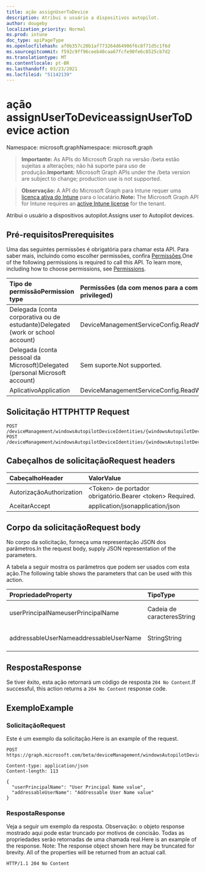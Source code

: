 ```yaml
---
title: ação assignUserToDevice
description: Atribui o usuário a dispositivos autopilot.
author: dougeby
localization_priority: Normal
ms.prod: intune
doc_type: apiPageType
ms.openlocfilehash: af0b357c20b1af773264d64906f6c8f71d5c1f6d
ms.sourcegitcommit: f592c9ff96ceeb40caa67fcfe90fe6c8525cb7d2
ms.translationtype: MT
ms.contentlocale: pt-BR
ms.lasthandoff: 03/23/2021
ms.locfileid: "51142139"
---
```

# <a name="assignusertodevice-action"></a><span data-ttu-id="e3b1d-103">ação assignUserToDevice</span><span class="sxs-lookup"><span data-stu-id="e3b1d-103">assignUserToDevice action</span></span>

<span data-ttu-id="e3b1d-104">Namespace: microsoft.graph</span><span class="sxs-lookup"><span data-stu-id="e3b1d-104">Namespace: microsoft.graph</span></span>

> <span data-ttu-id="e3b1d-105">**Importante:** As APIs do Microsoft Graph na versão /beta estão sujeitas a alterações; não há suporte para uso de produção.</span><span class="sxs-lookup"><span data-stu-id="e3b1d-105">**Important:** Microsoft Graph APIs under the /beta version are subject to change; production use is not supported.</span></span>

> <span data-ttu-id="e3b1d-106">**Observação:** A API do Microsoft Graph para Intune requer uma [licença ativa do Intune](https://go.microsoft.com/fwlink/?linkid=839381) para o locatário.</span><span class="sxs-lookup"><span data-stu-id="e3b1d-106">**Note:** The Microsoft Graph API for Intune requires an [active Intune license](https://go.microsoft.com/fwlink/?linkid=839381) for the tenant.</span></span>

<span data-ttu-id="e3b1d-107">Atribui o usuário a dispositivos autopilot.</span><span class="sxs-lookup"><span data-stu-id="e3b1d-107">Assigns user to Autopilot devices.</span></span>

## <a name="prerequisites"></a><span data-ttu-id="e3b1d-108">Pré-requisitos</span><span class="sxs-lookup"><span data-stu-id="e3b1d-108">Prerequisites</span></span>
<span data-ttu-id="e3b1d-p101">Uma das seguintes permissões é obrigatória para chamar esta API. Para saber mais, incluindo como escolher permissões, confira [Permissões](/graph/permissions-reference).</span><span class="sxs-lookup"><span data-stu-id="e3b1d-p101">One of the following permissions is required to call this API. To learn more, including how to choose permissions, see [Permissions](/graph/permissions-reference).</span></span>

|<span data-ttu-id="e3b1d-111">Tipo de permissão</span><span class="sxs-lookup"><span data-stu-id="e3b1d-111">Permission type</span></span>|<span data-ttu-id="e3b1d-112">Permissões (da com menos para a com mais privilégios)</span><span class="sxs-lookup"><span data-stu-id="e3b1d-112">Permissions (from least to most privileged)</span></span>|
|:---|:---|
|<span data-ttu-id="e3b1d-113">Delegada (conta corporativa ou de estudante)</span><span class="sxs-lookup"><span data-stu-id="e3b1d-113">Delegated (work or school account)</span></span>|<span data-ttu-id="e3b1d-114">DeviceManagementServiceConfig.ReadWrite.All</span><span class="sxs-lookup"><span data-stu-id="e3b1d-114">DeviceManagementServiceConfig.ReadWrite.All</span></span>|
|<span data-ttu-id="e3b1d-115">Delegada (conta pessoal da Microsoft)</span><span class="sxs-lookup"><span data-stu-id="e3b1d-115">Delegated (personal Microsoft account)</span></span>|<span data-ttu-id="e3b1d-116">Sem suporte.</span><span class="sxs-lookup"><span data-stu-id="e3b1d-116">Not supported.</span></span>|
|<span data-ttu-id="e3b1d-117">Aplicativo</span><span class="sxs-lookup"><span data-stu-id="e3b1d-117">Application</span></span>|<span data-ttu-id="e3b1d-118">DeviceManagementServiceConfig.ReadWrite.All</span><span class="sxs-lookup"><span data-stu-id="e3b1d-118">DeviceManagementServiceConfig.ReadWrite.All</span></span>|

## <a name="http-request"></a><span data-ttu-id="e3b1d-119">Solicitação HTTP</span><span class="sxs-lookup"><span data-stu-id="e3b1d-119">HTTP Request</span></span>
<!-- {
  "blockType": "ignored"
}
-->
``` http
POST /deviceManagement/windowsAutopilotDeviceIdentities/{windowsAutopilotDeviceIdentityId}/assignUserToDevice
POST /deviceManagement/windowsAutopilotDeviceIdentities/{windowsAutopilotDeviceIdentityId}/deploymentProfile/assignedDevices/{windowsAutopilotDeviceIdentityId}/assignUserToDevice
```

## <a name="request-headers"></a><span data-ttu-id="e3b1d-120">Cabeçalhos de solicitação</span><span class="sxs-lookup"><span data-stu-id="e3b1d-120">Request headers</span></span>
|<span data-ttu-id="e3b1d-121">Cabeçalho</span><span class="sxs-lookup"><span data-stu-id="e3b1d-121">Header</span></span>|<span data-ttu-id="e3b1d-122">Valor</span><span class="sxs-lookup"><span data-stu-id="e3b1d-122">Value</span></span>|
|:---|:---|
|<span data-ttu-id="e3b1d-123">Autorização</span><span class="sxs-lookup"><span data-stu-id="e3b1d-123">Authorization</span></span>|<span data-ttu-id="e3b1d-124">&lt;Token&gt; de portador obrigatório.</span><span class="sxs-lookup"><span data-stu-id="e3b1d-124">Bearer &lt;token&gt; Required.</span></span>|
|<span data-ttu-id="e3b1d-125">Aceitar</span><span class="sxs-lookup"><span data-stu-id="e3b1d-125">Accept</span></span>|<span data-ttu-id="e3b1d-126">application/json</span><span class="sxs-lookup"><span data-stu-id="e3b1d-126">application/json</span></span>|

## <a name="request-body"></a><span data-ttu-id="e3b1d-127">Corpo da solicitação</span><span class="sxs-lookup"><span data-stu-id="e3b1d-127">Request body</span></span>
<span data-ttu-id="e3b1d-128">No corpo da solicitação, forneça uma representação JSON dos parâmetros.</span><span class="sxs-lookup"><span data-stu-id="e3b1d-128">In the request body, supply JSON representation of the parameters.</span></span>

<span data-ttu-id="e3b1d-129">A tabela a seguir mostra os parâmetros que podem ser usados com esta ação.</span><span class="sxs-lookup"><span data-stu-id="e3b1d-129">The following table shows the parameters that can be used with this action.</span></span>

|<span data-ttu-id="e3b1d-130">Propriedade</span><span class="sxs-lookup"><span data-stu-id="e3b1d-130">Property</span></span>|<span data-ttu-id="e3b1d-131">Tipo</span><span class="sxs-lookup"><span data-stu-id="e3b1d-131">Type</span></span>|<span data-ttu-id="e3b1d-132">Descrição</span><span class="sxs-lookup"><span data-stu-id="e3b1d-132">Description</span></span>|
|:---|:---|:---|
|<span data-ttu-id="e3b1d-133">userPrincipalName</span><span class="sxs-lookup"><span data-stu-id="e3b1d-133">userPrincipalName</span></span>|<span data-ttu-id="e3b1d-134">Cadeia de caracteres</span><span class="sxs-lookup"><span data-stu-id="e3b1d-134">String</span></span>|<span data-ttu-id="e3b1d-135">Ainda não documentado</span><span class="sxs-lookup"><span data-stu-id="e3b1d-135">Not yet documented</span></span>|
|<span data-ttu-id="e3b1d-136">addressableUserName</span><span class="sxs-lookup"><span data-stu-id="e3b1d-136">addressableUserName</span></span>|<span data-ttu-id="e3b1d-137">String</span><span class="sxs-lookup"><span data-stu-id="e3b1d-137">String</span></span>|<span data-ttu-id="e3b1d-138">Ainda não documentado</span><span class="sxs-lookup"><span data-stu-id="e3b1d-138">Not yet documented</span></span>|



## <a name="response"></a><span data-ttu-id="e3b1d-139">Resposta</span><span class="sxs-lookup"><span data-stu-id="e3b1d-139">Response</span></span>
<span data-ttu-id="e3b1d-140">Se tiver êxito, esta ação retornará um código de resposta `204 No Content`.</span><span class="sxs-lookup"><span data-stu-id="e3b1d-140">If successful, this action returns a `204 No Content` response code.</span></span>

## <a name="example"></a><span data-ttu-id="e3b1d-141">Exemplo</span><span class="sxs-lookup"><span data-stu-id="e3b1d-141">Example</span></span>

### <a name="request"></a><span data-ttu-id="e3b1d-142">Solicitação</span><span class="sxs-lookup"><span data-stu-id="e3b1d-142">Request</span></span>
<span data-ttu-id="e3b1d-143">Este é um exemplo da solicitação.</span><span class="sxs-lookup"><span data-stu-id="e3b1d-143">Here is an example of the request.</span></span>
``` http
POST https://graph.microsoft.com/beta/deviceManagement/windowsAutopilotDeviceIdentities/{windowsAutopilotDeviceIdentityId}/assignUserToDevice

Content-type: application/json
Content-length: 113

{
  "userPrincipalName": "User Principal Name value",
  "addressableUserName": "Addressable User Name value"
}
```

### <a name="response"></a><span data-ttu-id="e3b1d-144">Resposta</span><span class="sxs-lookup"><span data-stu-id="e3b1d-144">Response</span></span>
<span data-ttu-id="e3b1d-p102">Veja a seguir um exemplo da resposta. Observação: o objeto response mostrado aqui pode estar truncado por motivos de concisão. Todas as propriedades serão retornadas de uma chamada real.</span><span class="sxs-lookup"><span data-stu-id="e3b1d-p102">Here is an example of the response. Note: The response object shown here may be truncated for brevity. All of the properties will be returned from an actual call.</span></span>
``` http
HTTP/1.1 204 No Content
```




